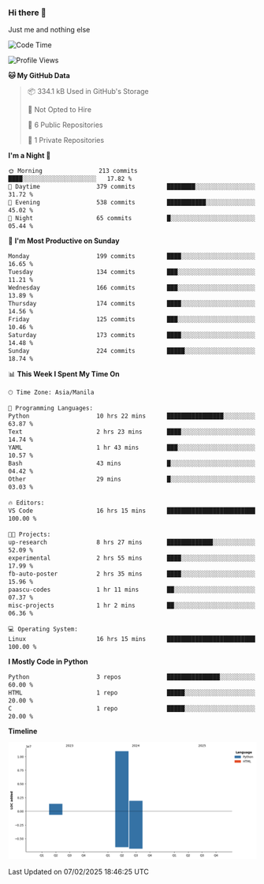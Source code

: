 ### Hi there 👋

Just me and nothing else


<!--START_SECTION:waka-->
![Code Time](http://img.shields.io/badge/Code%20Time-723%20hrs%2049%20mins-blue)

![Profile Views](http://img.shields.io/badge/Profile%20Views-0-blue)

**🐱 My GitHub Data** 

> 📦 334.1 kB Used in GitHub's Storage 
 > 
> 🚫 Not Opted to Hire
 > 
> 📜 6 Public Repositories 
 > 
> 🔑 1 Private Repositories 
 > 
**I'm a Night 🦉** 

```text
🌞 Morning                213 commits         ████░░░░░░░░░░░░░░░░░░░░░   17.82 % 
🌆 Daytime                379 commits         ████████░░░░░░░░░░░░░░░░░   31.72 % 
🌃 Evening                538 commits         ███████████░░░░░░░░░░░░░░   45.02 % 
🌙 Night                  65 commits          █░░░░░░░░░░░░░░░░░░░░░░░░   05.44 % 
```
📅 **I'm Most Productive on Sunday** 

```text
Monday                   199 commits         ████░░░░░░░░░░░░░░░░░░░░░   16.65 % 
Tuesday                  134 commits         ███░░░░░░░░░░░░░░░░░░░░░░   11.21 % 
Wednesday                166 commits         ███░░░░░░░░░░░░░░░░░░░░░░   13.89 % 
Thursday                 174 commits         ████░░░░░░░░░░░░░░░░░░░░░   14.56 % 
Friday                   125 commits         ███░░░░░░░░░░░░░░░░░░░░░░   10.46 % 
Saturday                 173 commits         ████░░░░░░░░░░░░░░░░░░░░░   14.48 % 
Sunday                   224 commits         █████░░░░░░░░░░░░░░░░░░░░   18.74 % 
```


📊 **This Week I Spent My Time On** 

```text
🕑︎ Time Zone: Asia/Manila

💬 Programming Languages: 
Python                   10 hrs 22 mins      ████████████████░░░░░░░░░   63.87 % 
Text                     2 hrs 23 mins       ████░░░░░░░░░░░░░░░░░░░░░   14.74 % 
YAML                     1 hr 43 mins        ███░░░░░░░░░░░░░░░░░░░░░░   10.57 % 
Bash                     43 mins             █░░░░░░░░░░░░░░░░░░░░░░░░   04.42 % 
Other                    29 mins             █░░░░░░░░░░░░░░░░░░░░░░░░   03.03 % 

🔥 Editors: 
VS Code                  16 hrs 15 mins      █████████████████████████   100.00 % 

🐱‍💻 Projects: 
up-research              8 hrs 27 mins       █████████████░░░░░░░░░░░░   52.09 % 
experimental             2 hrs 55 mins       ████░░░░░░░░░░░░░░░░░░░░░   17.99 % 
fb-auto-poster           2 hrs 35 mins       ████░░░░░░░░░░░░░░░░░░░░░   15.96 % 
paascu-codes             1 hr 11 mins        ██░░░░░░░░░░░░░░░░░░░░░░░   07.37 % 
misc-projects            1 hr 2 mins         ██░░░░░░░░░░░░░░░░░░░░░░░   06.36 % 

💻 Operating System: 
Linux                    16 hrs 15 mins      █████████████████████████   100.00 % 
```

**I Mostly Code in Python** 

```text
Python                   3 repos             ███████████████░░░░░░░░░░   60.00 % 
HTML                     1 repo              █████░░░░░░░░░░░░░░░░░░░░   20.00 % 
C                        1 repo              █████░░░░░░░░░░░░░░░░░░░░   20.00 % 
```



**Timeline**

![Lines of Code chart](https://raw.githubusercontent.com/brutist/brutist/main/assets/bar_graph.png)


 Last Updated on 07/02/2025 18:46:25 UTC
<!--END_SECTION:waka-->
